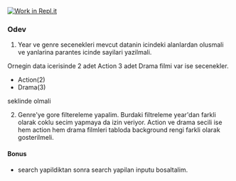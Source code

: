 [![Work in Repl.it](https://classroom.github.com/assets/work-in-replit-14baed9a392b3a25080506f3b7b6d57f295ec2978f6f33ec97e36a161684cbe9.svg)](https://classroom.github.com/online_ide?assignment_repo_id=4127906&assignment_repo_type=AssignmentRepo)

### Odev

1. Year ve genre secenekleri mevcut datanin icindeki alanlardan olusmali ve yanlarina parantes icinde sayilari yazilmali.

Ornegin data icerisinde 2 adet Action 3 adet Drama filmi var ise secenekler.

- Action(2)
- Drama(3)

seklinde olmali

2. Genre'ye gore filtereleme yapalim. Burdaki filtreleme year'dan farkli olarak
   coklu secim yapmaya da izin veriyor. Action ve drama secili ise hem action hem drama filmleri tabloda background rengi farkli olarak gosterilmeli.

#### Bonus

- search yapildiktan sonra search yapilan inputu bosaltalim.
